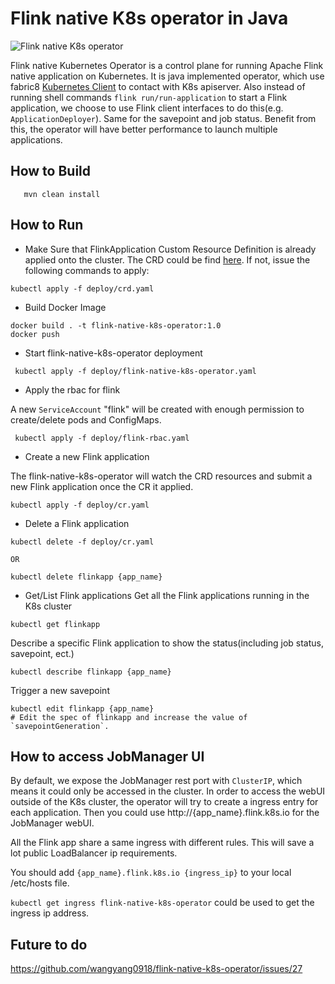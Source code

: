 # Flink native K8s operator in Java

![Flink native K8s operator](doc/Flink-native-K8s-operator.jpg)

Flink native Kubernetes Operator is a control plane for running Apache Flink native application on Kubernetes. It is java 
implemented operator, which use fabric8 [Kubernetes Client](https://github.com/fabric8io/kubernetes-client) to contact with K8s apiserver.
Also instead of running shell commands `flink run/run-application` to start a Flink application, we choose to use Flink 
client interfaces to do this(e.g. `ApplicationDeployer`). Same for the savepoint and job status. Benefit from this, the operator will
have better performance to launch multiple applications.

## How to Build
```
   mvn clean install
```

## How to Run
* Make Sure that FlinkApplication Custom Resource Definition is already applied onto the cluster. The CRD could be find [here](deploy/crd.yaml). If not, issue the following commands to apply:
 ```
 kubectl apply -f deploy/crd.yaml
 ```
* Build Docker Image
```
docker build . -t flink-native-k8s-operator:1.0
docker push
```
* Start flink-native-k8s-operator deployment
```
 kubectl apply -f deploy/flink-native-k8s-operator.yaml
```
* Apply the rbac for flink

A new `ServiceAccount` "flink" will be created with enough permission to create/delete pods and ConfigMaps.
```
 kubectl apply -f deploy/flink-rbac.yaml
```
* Create a new Flink application

The flink-native-k8s-operator will watch the CRD resources and submit a new Flink application once the CR it applied.
```
kubectl apply -f deploy/cr.yaml
```

* Delete a Flink application
```
kubectl delete -f deploy/cr.yaml

OR

kubectl delete flinkapp {app_name}
```

* Get/List Flink applications
Get all the Flink applications running in the K8s cluster
```
kubectl get flinkapp
```

Describe a specific Flink application to show the status(including job status, savepoint, ect.)
```
kubectl describe flinkapp {app_name}
```

Trigger a new savepoint
```
kubectl edit flinkapp {app_name}
# Edit the spec of flinkapp and increase the value of `savepointGeneration`.
```

## How to access JobManager UI
By default, we expose the JobManager rest port with `ClusterIP`, which means it could only be accessed in the cluster. In 
order to access the webUI outside of the K8s cluster, the operator will try to create a ingress entry for each application.
Then you could use http://{app_name}.flink.k8s.io for the JobManager webUI.
<div class="alert alert-info" markdown="span">
  All the Flink app share a same ingress with different rules. This will save a lot public LoadBalancer ip requirements.

  You should add `{app_name}.flink.k8s.io {ingress_ip}` to your local /etc/hosts file.
  
  `kubectl get ingress flink-native-k8s-operator` could be used to get the ingress ip address.
</div>

## Future to do
https://github.com/wangyang0918/flink-native-k8s-operator/issues/27
